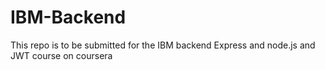 # IBM-Backend
This repo is to be submitted for the IBM backend Express and node.js and JWT course on coursera
